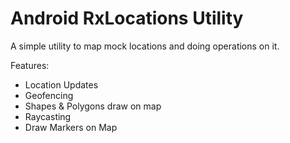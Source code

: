 # Android RxLocations Utility
A simple utility to map mock locations and doing operations on it.

Features:

- Location Updates
- Geofencing
- Shapes & Polygons draw on map
- Raycasting
- Draw Markers on Map